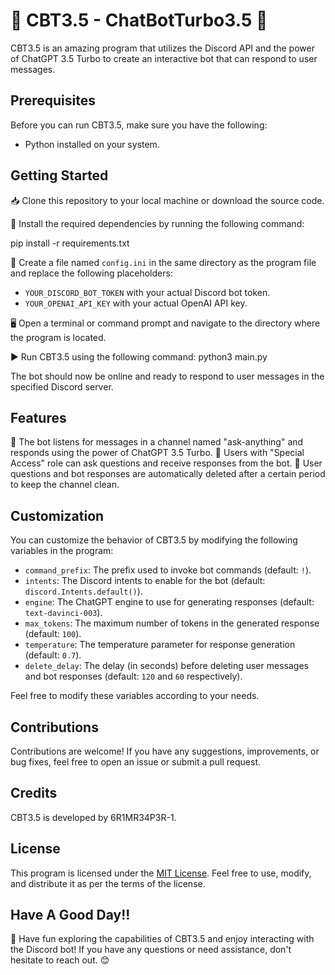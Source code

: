 # 🤖 CBT3.5 - ChatBotTurbo3.5 🚀

CBT3.5 is an amazing program that utilizes the Discord API and the power of ChatGPT 3.5 Turbo to create an interactive bot that can respond to user messages.

## Prerequisites
Before you can run CBT3.5, make sure you have the following:

- Python installed on your system.

## Getting Started
📥 Clone this repository to your local machine or download the source code.

🔧 Install the required dependencies by running the following command:

pip install -r requirements.txt

📝 Create a file named `config.ini` in the same directory as the program file and replace the following placeholders:

- `YOUR_DISCORD_BOT_TOKEN` with your actual Discord bot token.
- `YOUR_OPENAI_API_KEY` with your actual OpenAI API key.

🖥️ Open a terminal or command prompt and navigate to the directory where the program is located.

▶️ Run CBT3.5 using the following command:
python3 main.py


The bot should now be online and ready to respond to user messages in the specified Discord server.

## Features
🔹 The bot listens for messages in a channel named "ask-anything" and responds using the power of ChatGPT 3.5 Turbo.
🔹 Users with "Special Access" role can ask questions and receive responses from the bot.
🔹 User questions and bot responses are automatically deleted after a certain period to keep the channel clean.

## Customization
You can customize the behavior of CBT3.5 by modifying the following variables in the program:

- `command_prefix`: The prefix used to invoke bot commands (default: `!`).
- `intents`: The Discord intents to enable for the bot (default: `discord.Intents.default()`).
- `engine`: The ChatGPT engine to use for generating responses (default: `text-davinci-003`).
- `max_tokens`: The maximum number of tokens in the generated response (default: `100`).
- `temperature`: The temperature parameter for response generation (default: `0.7`).
- `delete_delay`: The delay (in seconds) before deleting user messages and bot responses (default: `120` and `60` respectively).

Feel free to modify these variables according to your needs.

## Contributions
Contributions are welcome! If you have any suggestions, improvements, or bug fixes, feel free to open an issue or submit a pull request.

## Credits
CBT3.5 is developed by 6R1MR34P3R-1.

## License
This program is licensed under the [MIT License](LICENSE). Feel free to use, modify, and distribute it as per the terms of the license.

## Have A Good Day!!
🌟 Have fun exploring the capabilities of CBT3.5 and enjoy interacting with the Discord bot! If you have any questions or need assistance, don't hesitate to reach out. 😊

